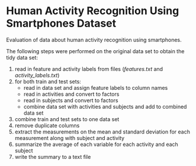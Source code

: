 # Human Activity Recognition Using Smartphones Dataset
Evaluation of data about human activity recognition using smartphones.

The following steps were performed on the original data set to obtain the tidy data set:

1. read in feature and activity labels from files (*features.txt* and *activity_labels.txt*)
2. for both train and test sets:
    + read in data set and assign feature labels to column names
    + read in activities and convert to factors
    + read in subjects and convert to factors
    + combine data set with activities and subjects and add to combined data set
3. combine train and test sets to one data set
4. remove duplicate columns
5. extract the measurements on the mean and standard deviation for each measurement along with subject and activity
6. summarize the average of each variable for each activity and each subject
7. write the summary to a text file
